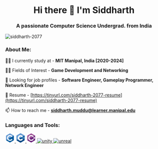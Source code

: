 <h1 align="center">Hi there 👋 I'm Siddharth</h1>
<h3 align="center">A passionate Computer Science Undergrad. from India</h3>

<p align="left"> <img src="https://komarev.com/ghpvc/?username=siddharth-2077&label=Profile%20views&color=0e75b6&style=flat" alt="siddharth-2077" /> </p>

<h3 align="left">About Me:</h3>

 🧑‍🎓 I currently study at - **MIT Manipal, India [2020-2024]**

 🧑‍💻 Fields of Interest - **Game Development and Networking**

 💼 Looking for job profiles - **Software Engineer, Gameplay Programmer, Network Engineer**

 📄 Resume - [https://tinyurl.com/siddharth-2077-resume](https://tinyurl.com/siddharth-2077-resume)

 📫 How to reach me - **siddharth.muddu@learner.manipal.edu**

<h3 align="left">Languages and Tools:</h3>
<p align="left"> <a href="https://www.cprogramming.com/" target="_blank" rel="noreferrer"> <img src="https://raw.githubusercontent.com/devicons/devicon/master/icons/c/c-original.svg" alt="c" width="30" height="30"/> </a> <a href="https://www.w3schools.com/cpp/" target="_blank" rel="noreferrer"> <img src="https://raw.githubusercontent.com/devicons/devicon/master/icons/cplusplus/cplusplus-original.svg" alt="cplusplus" width="30" height="30"/> </a> <a href="https://www.w3schools.com/cs/" target="_blank" rel="noreferrer"> <img src="https://raw.githubusercontent.com/devicons/devicon/master/icons/csharp/csharp-original.svg" alt="csharp" width="30" height="30"/> </a> <a href="https://unity.com/" target="_blank" rel="noreferrer"> <img src="https://www.vectorlogo.zone/logos/unity3d/unity3d-icon.svg" alt="unity" width="30" height="30"/> </a> <a href="https://unrealengine.com/" target="_blank" rel="noreferrer"> <img src="https://raw.githubusercontent.com/kenangundogan/fontisto/036b7eca71aab1bef8e6a0518f7329f13ed62f6b/icons/svg/brand/unreal-engine.svg" alt="unreal" width="30" height="30"/> </a> </p>
